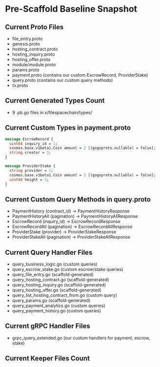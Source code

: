 # Pre-Scaffold Baseline Snapshot

## Current Proto Files
- file_entry.proto
- genesis.proto  
- hosting_contract.proto
- hosting_inquiry.proto
- hosting_offer.proto
- module/module.proto
- params.proto
- payment.proto (contains our custom EscrowRecord, ProviderStake)
- query.proto (contains our custom query methods)
- tx.proto

## Current Generated Types Count
- 9 .pb.go files in x/filespacechain/types/

## Current Custom Types in payment.proto
```proto
message EscrowRecord {
  uint64 inquiry_id = 1;
  cosmos.base.v1beta1.Coin amount = 2 [(gogoproto.nullable) = false];
  string creator = 3;
}

message ProviderStake {
  string provider = 1;
  cosmos.base.v1beta1.Coin amount = 2 [(gogoproto.nullable) = false];
  uint64 height = 3;
}
```

## Current Custom Query Methods in query.proto
- PaymentHistory (contract_id) -> PaymentHistoryResponse
- PaymentHistoryAll (pagination) -> PaymentHistoryAllResponse
- EscrowRecord (inquiry_id) -> EscrowRecordResponse  
- EscrowRecordAll (pagination) -> EscrowRecordAllResponse
- ProviderStake (provider) -> ProviderStakeResponse
- ProviderStakeAll (pagination) -> ProviderStakeAllResponse

## Current Query Handler Files
- query_business_logic.go (custom queries)
- query_escrow_stake.go (custom escrow/stake queries)
- query_file_entry.go (scaffold-generated)
- query_hosting_contract.go (scaffold-generated)
- query_hosting_inquiry.go (scaffold-generated)
- query_hosting_offer.go (scaffold-generated)
- query_list_hosting_contract_from.go (custom query)
- query_params.go (scaffold-generated)
- query_payment_analytics.go (custom queries)
- query_payment_history.go (custom queries)

## Current gRPC Handler Files
- grpc_query_extended.go (our custom handlers for payment, escrow, stake)

## Current Keeper Files Count